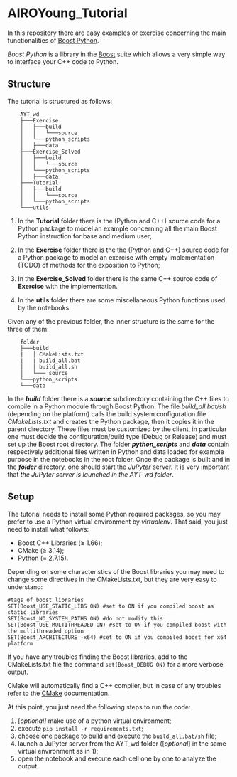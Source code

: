 # AIROYoung_Tutorial

In this repository there are easy examples or exercise concerning the main functionalities of [Boost Python](https://www.boost.org/doc/libs/1_71_0/libs/python/doc/html/index.html).

*Boost Python* is a library in the [Boost](https://www.boost.org/) suite which allows a very simple way to interface your C++ code to Python. 
## Structure

The tutorial is structured as follows:
```
    AYT_wd
    ├───Exercise
    │   ├───build
    │   │   └───source
    │   └───python_scripts
    │   ├───data
    ├───Exercise_Solved
    │   ├───build
    │   │   └───source
    │   └───python_scripts
    │   ├───data
    ├───Tutorial
    │   ├───build
    │   │   └───source
    │   └───python_scripts
    └───utils
```
1. In the **Tutorial** folder there is the (Python and C++) source code for a Python package to model an example concerning all the main Boost Python instruction for base and medium user;

2. In the **Exercise** folder there is the the (Python and C++) source code for a Python package to model an exercise with empty implementation (TODO) of methods for the exposition to Python;

3. In the **Exercise_Solved** folder there is the same C++ source code of **Exercise** with the implementation.
4. In the **utils** folder there are some miscellaneous Python functions used by the notebooks

Given any of the previous folder, the inner structure is the same for the three of them:
```
    folder
    ├───build
	|   │ CMakeLists.txt
	|   | build_all.bat
	|   | build_all.sh
    │ 	└─── source
    └───python_scripts
    └───data
```
In the ***build*** folder there is a ***source*** subdirectory containing the C++ files to compile in a Python module through Boost Python. The file *build_all.bat/sh* (depending on the platform) calls the build system configuration file *CMakeLists.txt* and creates the Python package, then it copies it in the parent directory. These files must be customized by the client, in particular one must decide the configuration/build type (Debug or Release) and must set up the Boost root directory. The folder ***python_scripts*** and ***data*** contain respectively additional files written in Python and data loaded for example purpose in the notebooks in the root folder.
Once the package is built and in the ***folder*** directory, one should start the *JuPyter* server. It is very important that *the JuPyter server is launched in the AYT_wd folder*.

## Setup

The tutorial needs to install some Python required packages, so you may prefer to use a Python virtual environment by *virtualenv*. That said, you just need to install what follows:
* Boost C++ Libraries ($\geq$ 1.66);
* CMake ($\geq$ 3.14);
* Python ($=$ 2.7.15).

Depending on some characteristics of the Boost libraries you may need to change some directives in the CMakeLists.txt, but they are very easy to understand:

    #tags of boost libraries
    SET(Boost_USE_STATIC_LIBS ON) #set to ON if you compiled boost as static libraries
    SET(Boost_NO_SYSTEM_PATHS ON) #do not modify this
    SET(Boost_USE_MULTITHREADED ON) #set to ON if you compiled boost with the multithreaded option
    SET(Boost_ARCHITECTURE -x64) #set to ON if you compiled boost for x64 platform

If you have any troubles finding the Boost libraries, add to the CMakeLists.txt file the command `set(Boost_DEBUG ON)` for a more verbose output.

CMake will automatically find a C++ compiler, but in case of any troubles refer to the [CMake]([https://cmake.org](https://cmake.org/)) documentation.

At this point, you just need the following steps to run the code:
1. [*optional]* make use of a python virtual environment;
2. execute `pip install -r requirements.txt`;
3. choose one package to build and execute the `build_all.bat/sh` file;
4. launch a JuPyter server from the AYT_wd folder ([*optional*] in the same virtual environment as in 1);
5. open the notebook and execute each cell one by one to analyze the output.
